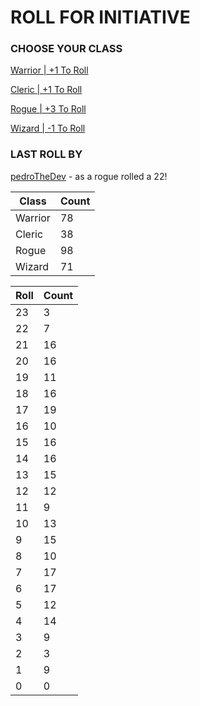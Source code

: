 # ROLL FOR INITIATIVE
### CHOOSE YOUR CLASS

[Warrior | +1 To Roll](https://github.com/benjaminsampica/benjaminsampica/issues/new?title=roll%7Cwarrior&body=Just+click+%27Submit+new+issue%27.)

[Cleric | +1 To Roll](https://github.com/benjaminsampica/benjaminsampica/issues/new?title=roll%7Ccleric&body=Just+click+%27Submit+new+issue%27.)

[Rogue | +3 To Roll](https://github.com/benjaminsampica/benjaminsampica/issues/new?title=roll%7Crogue&body=Just+click+%27Submit+new+issue%27.)

[Wizard | -1 To Roll](https://github.com/benjaminsampica/benjaminsampica/issues/new?title=roll%7Cwizard&body=Just+click+%27Submit+new+issue%27.)
### LAST ROLL BY
[pedroTheDev](https://www.github.com/pedroTheDev) - as a rogue rolled a 22!

|Class|Count|
|-|-|
|Warrior|78|
|Cleric|38|
|Rogue|98|
|Wizard|71|

|Roll|Count|
|-|-|
|23|3
|22|7
|21|16
|20|16
|19|11
|18|16
|17|19
|16|10
|15|16
|14|16
|13|15
|12|12
|11|9
|10|13
|9|15
|8|10
|7|17
|6|17
|5|12
|4|14
|3|9
|2|3
|1|9
|0|0
